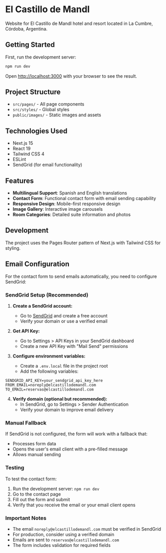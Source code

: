 # El Castillo de Mandl

Website for El Castillo de Mandl hotel and resort located in La Cumbre, Córdoba, Argentina.

## Getting Started

First, run the development server:

```bash
npm run dev
```

Open [http://localhost:3000](http://localhost:3000) with your browser to see the result.

## Project Structure

- `src/pages/` - All page components
- `src/styles/` - Global styles
- `public/images/` - Static images and assets

## Technologies Used

- Next.js 15
- React 19
- Tailwind CSS 4
- ESLint
- SendGrid (for email functionality)

## Features

- **Multilingual Support**: Spanish and English translations
- **Contact Form**: Functional contact form with email sending capability
- **Responsive Design**: Mobile-first responsive design
- **Image Gallery**: Interactive image carousels
- **Room Categories**: Detailed suite information and photos

## Development

The project uses the Pages Router pattern of Next.js with Tailwind CSS for styling.

## Email Configuration

For the contact form to send emails automatically, you need to configure SendGrid:

### SendGrid Setup (Recommended)

1. **Create a SendGrid account:**

   - Go to [SendGrid](https://sendgrid.com) and create a free account
   - Verify your domain or use a verified email

2. **Get API Key:**

   - Go to Settings > API Keys in your SendGrid dashboard
   - Create a new API Key with "Mail Send" permissions

3. **Configure environment variables:**
   - Create a `.env.local` file in the project root
   - Add the following variables:

```env
SENDGRID_API_KEY=your_sendgrid_api_key_here
FROM_EMAIL=noreply@elcastillodemandl.com
TO_EMAIL=reservas@elcastillodemandl.com
```

4. **Verify domain (optional but recommended):**
   - In SendGrid, go to Settings > Sender Authentication
   - Verify your domain to improve email delivery

### Manual Fallback

If SendGrid is not configured, the form will work with a fallback that:

- Processes form data
- Opens the user's email client with a pre-filled message
- Allows manual sending

### Testing

To test the contact form:

1. Run the development server: `npm run dev`
2. Go to the contact page
3. Fill out the form and submit
4. Verify that you receive the email or your email client opens

### Important Notes

- The email `noreply@elcastillodemandl.com` must be verified in SendGrid
- For production, consider using a verified domain
- Emails are sent to `reservas@elcastillodemandl.com`
- The form includes validation for required fields
